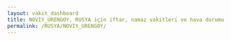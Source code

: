 ```yaml
---
layout: vakit_dashboard
title: NOVIY_URENGOY, RUSYA için iftar, namaz vakitleri ve hava durumu - ilçe/eyalet seç
permalink: /RUSYA/NOVIY_URENGOY/
---
```


<script type="text/javascript">
  var GLOBAL_COUNTRY = 'RUSYA';
  var GLOBAL_CITY = 'NOVIY_URENGOY';
  var GLOBAL_STATE = '';
  var lat = 72;
  var lon = 21;
</script>
